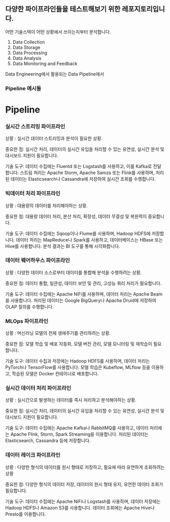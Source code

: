 ## 다양한 파이프라인들을 테스트해보기 위한 레포지토리입니다.

어떤 기술스택이 어떤 상황에서 쓰이는지부터 분석합니다.

1. Data Collection
2. Data Storage
3. Data Processing
4. Data Analysis
5. Data Monitoring and Feedback

Data Engineering에서 활용되는 Data Pipeline에서 

### Pipeline 예시들
# Pipeline

### 실시간 스트리밍 파이프라인

상황 : 실시간 데이터 스트리밍과 분석이 필요한 상황.

중요한 점: 실시간 처리, 데이터의 실시간 유입을 처리할 수 있는 유연성, 실시간 분석 및 대시보드 지원이 필요합니다.

기술 도구: 데이터 수집에는 Fluentd 또는 Logstash를 사용하고, 이를 Kafka로 전달합니다. 스트림 처리는 Apache Storm, Apache Samza 또는 Flink를 사용하며, 처리된 데이터는 Elasticsearch나 Cassandra에 저장하여 실시간 조회를 수행합니다.

### 빅데이터 처리 파이프라인

상황 : 대용량의 데이터를 처리해야하는 상황.

중요한 점: 대용량 데이터 처리, 분산 처리, 확장성, 데이터 무결성 및 복원력이 중요합니다.

기술 도구: 데이터 수집에는 Sqoop이나 Flume를 사용하며, Hadoop HDFS에 저장합니다. 데이터 처리는 MapReduce나 Spark를 사용하고, 데이터베이스는 HBase 또는 Hive를 사용합니다. 분석 결과는 BI 도구를 통해 시각화합니다.

### 데이터 웨어하우스 파이프라인

상황 : 다양한 데이터 소스로부터 데이터를 통합해 분석을 수행하려는 상황.

중요한 점: 데이터 통합, 일관성, 데이터 보안 및 관리, 고성능 쿼리 처리가 필요합니다.

기술 도구: 데이터 수집에는 Apache NiFi를 사용하며, 데이터 처리는 Apache Beam을 사용합니다. 처리된 데이터는 Google BigQuery나 Apache Druid에 저장하여 OLAP 질의를 수행합니다.

### MLOps 파이프라인

상황 : 머신러닝 모델의 전체 생애주기를 관리하려는 상황.

중요한 점: 모델 학습 및 배포 자동화, 모델 버전 관리, 모델 모니터링 및 재학습이 필요합니다.

기술 도구: 데이터 수집과 저장에는 Hadoop HDFS를 사용하며, 데이터 처리는 PyTorch나 TensorFlow를 사용합니다. 모델 학습은 Kubeflow, MLflow 등을 이용하고, 학습된 모델은 Docker 컨테이너로 배포합니다.

### 실시간 데이터 처리 파이프라인

상황 : 실시간으로 발생하는 데이터를 즉시 처리하고 분석해야하는 상황.

중요한 점: 실시간 처리, 데이터의 실시간 유입을 처리할 수 있는 유연성, 실시간 분석 및 대시보드 지원이 필요합니다.

기술 도구: 데이터 수집에는 Apache Kafka나 RabbitMQ를 사용하고, 데이터 처리에는 Apache Flink, Storm, Spark Streaming을 이용합니다. 처리된 데이터는 Elasticsearch, Cassandra 등에 저장합니다.

### 데이터 레이크 파이프라인

상황 : 다양한 형식의 데이터를 원시 형태로 저장하고, 필요에 따라 유연하게 조회하려는 상황

중요한 점: 다양한 형식의 데이터 저장, 데이터의 원시 형태 유지, 유연한 데이터 조회가 필요합니다.

기술 도구: 데이터 수집에는 Apache NiFi나 Logstash를 사용하며, 데이터 저장에는 Hadoop HDFS나 Amazon S3를 사용합니다. 데이터 조회에는 Apache Hive나 Presto를 이용합니다.
